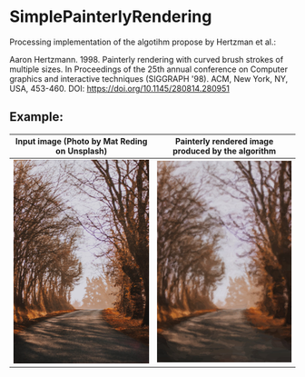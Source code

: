 # SimplePainterlyRendering
Processing implementation of the algotihm propose by Hertzman et al.: 

Aaron Hertzmann. 1998. Painterly rendering with curved brush strokes of multiple sizes. In Proceedings of the 25th annual conference on Computer graphics and interactive techniques (SIGGRAPH '98). ACM, New York, NY, USA, 453-460. DOI: https://doi.org/10.1145/280814.280951 

## Example:

Input image (Photo by Mat Reding on Unsplash)| Painterly rendered image produced by the algorithm
:-------------------------:|:-------------------------:
![](data/mat-reding-1400097-unsplash.jpg)  |  ![](data/result.jpg)

